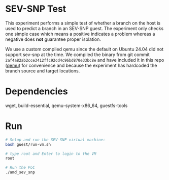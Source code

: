 # SEV-SNP Test

This experiment performs a simple test of whether a branch on the host is used to predict a branch in an SEV-SNP guest.
The experiment only checks one simple case which means a positive indicates a problem whereas a negative does **not** guarantee proper isolation.

We use a custom compiled qemu since the default on Ubuntu 24.04 did not support sev-snp at the time.
We compiled the binary from git commit `2af4a82ab2cce3412ffc92cd4c96bd870e33bc8e` and have included it in this repo ([qemu](./guest/qemu-sevsnp/)) for convenience and because the experiment has hardcoded the branch source and target locations.

# Dependencies

wget, build-essential, qemu-system-x86_64, guestfs-tools

# Run

```bash
# Setup and run the SEV-SNP virtual machine:
bash guest/run-vm.sh

# type root and Enter to login to the VM
root

# Run the PoC
./amd_sev_snp
```